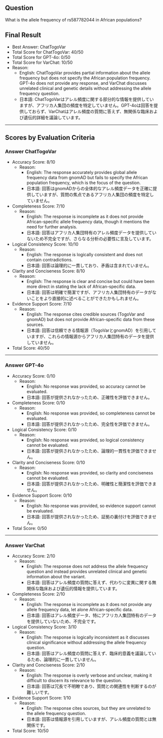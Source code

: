 ## Question

What is the allele frequency of rs587782044 in African populations?

## Final Result

- Best Answer: ChatTogoVar
- Total Score for ChatTogoVar: 40/50
- Total Score for GPT-4o: 0/50
- Total Score for VarChat: 10/50
- Reason:
  - English: ChatTogoVar provides partial information about the allele frequency but does not specify the African population frequency. GPT-4o does not provide any response, and VarChat discusses unrelated clinical and genetic details without addressing the allele frequency question.
  - 日本語: ChatTogoVarはアレル頻度に関する部分的な情報を提供していますが、アフリカ人集団の頻度を特定していません。GPT-4oは回答を提供しておらず、VarChatはアレル頻度の質問に答えず、無関係な臨床および遺伝的詳細を議論しています。

---

## Scores by Evaluation Criteria

### Answer ChatTogoVar
- Accuracy Score: 8/10
  - Reason: 
    - English: The response accurately provides global allele frequency data from gnomAD but fails to specify the African population frequency, which is the focus of the question.
    - 日本語: 回答はgnomADからの全体的なアレル頻度データを正確に提供していますが、質問の焦点であるアフリカ人集団の頻度を特定していません。
- Completeness Score: 7/10
  - Reason: 
    - English: The response is incomplete as it does not provide African-specific allele frequency data, though it mentions the need for further analysis.
    - 日本語: 回答はアフリカ人集団特有のアレル頻度データを提供していないため不完全ですが、さらなる分析の必要性に言及しています。
- Logical Consistency Score: 10/10
  - Reason: 
    - English: The response is logically consistent and does not contain contradictions.
    - 日本語: 回答は論理的に一貫しており、矛盾は含まれていません。
- Clarity and Conciseness Score: 8/10
  - Reason: 
    - English: The response is clear and concise but could have been more direct in stating the lack of African-specific data.
    - 日本語: 回答は明確で簡潔ですが、アフリカ人集団特有のデータがないことをより直接的に述べることができたかもしれません。
- Evidence Support Score: 7/10
  - Reason: 
    - English: The response cites credible sources (TogoVar and gnomAD) but does not provide African-specific data from these sources.
    - 日本語: 回答は信頼できる情報源（TogoVarとgnomAD）を引用していますが、これらの情報源からアフリカ人集団特有のデータを提供していません。
- Total Score: 40/50

---

### Answer GPT-4o
- Accuracy Score: 0/10
  - Reason: 
    - English: No response was provided, so accuracy cannot be evaluated.
    - 日本語: 回答が提供されなかったため、正確性を評価できません。
- Completeness Score: 0/10
  - Reason: 
    - English: No response was provided, so completeness cannot be evaluated.
    - 日本語: 回答が提供されなかったため、完全性を評価できません。
- Logical Consistency Score: 0/10
  - Reason: 
    - English: No response was provided, so logical consistency cannot be evaluated.
    - 日本語: 回答が提供されなかったため、論理的一貫性を評価できません。
- Clarity and Conciseness Score: 0/10
  - Reason: 
    - English: No response was provided, so clarity and conciseness cannot be evaluated.
    - 日本語: 回答が提供されなかったため、明確性と簡潔性を評価できません。
- Evidence Support Score: 0/10
  - Reason: 
    - English: No response was provided, so evidence support cannot be evaluated.
    - 日本語: 回答が提供されなかったため、証拠の裏付けを評価できません。
- Total Score: 0/50

---

### Answer VarChat
- Accuracy Score: 2/10
  - Reason: 
    - English: The response does not address the allele frequency question and instead provides unrelated clinical and genetic information about the variant.
    - 日本語: 回答はアレル頻度の質問に答えず、代わりに変異に関する無関係な臨床および遺伝的情報を提供しています。
- Completeness Score: 2/10
  - Reason: 
    - English: The response is incomplete as it does not provide any allele frequency data, let alone African-specific data.
    - 日本語: 回答はアレル頻度データ、特にアフリカ人集団特有のデータを提供していないため、不完全です。
- Logical Consistency Score: 3/10
  - Reason: 
    - English: The response is logically inconsistent as it discusses clinical significance without addressing the allele frequency question.
    - 日本語: 回答はアレル頻度の質問に答えず、臨床的意義を議論しているため、論理的に一貫していません。
- Clarity and Conciseness Score: 2/10
  - Reason: 
    - English: The response is overly verbose and unclear, making it difficult to discern its relevance to the question.
    - 日本語: 回答は冗長で不明瞭であり、質問との関連性を判断するのが難しいです。
- Evidence Support Score: 1/10
  - Reason: 
    - English: The response cites sources, but they are unrelated to the allele frequency question.
    - 日本語: 回答は情報源を引用していますが、アレル頻度の質問とは無関係です。
- Total Score: 10/50